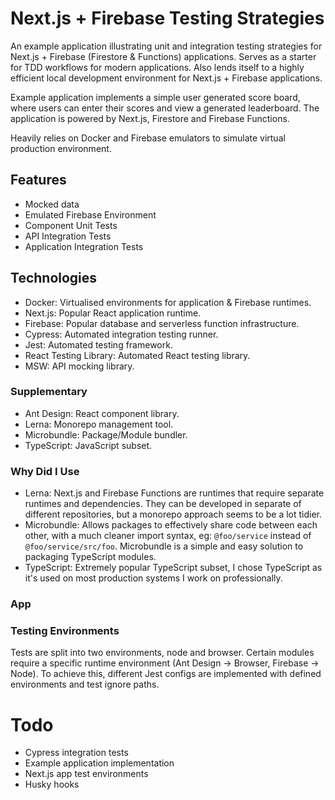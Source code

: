 # Next.js + Firebase Testing Strategies

An example application illustrating unit and integration testing strategies for Next.js + Firebase (Firestore & Functions) applications. Serves as a starter for TDD workflows for modern applications. Also lends itself to a highly efficient local development environment for Next.js + Firebase applications.

Example application implements a simple user generated score board, where users
can enter their scores and view a generated leaderboard. The application is powered by Next.js, Firestore and Firebase Functions.

Heavily relies on Docker and Firebase emulators to simulate virtual production environment.

## Features

- Mocked data
- Emulated Firebase Environment
- Component Unit Tests
- API Integration Tests
- Application Integration Tests

## Technologies

- Docker: Virtualised environments for application & Firebase runtimes.
- Next.js: Popular React application runtime.
- Firebase: Popular database and serverless function infrastructure.
- Cypress: Automated integration testing runner.
- Jest: Automated testing framework.
- React Testing Library: Automated React testing library.
- MSW: API mocking library.

### Supplementary

- Ant Design: React component library.
- Lerna: Monorepo management tool.
- Microbundle: Package/Module bundler.
- TypeScript: JavaScript subset.

### Why Did I Use

- Lerna: Next.js and Firebase Functions are runtimes that require separate runtimes and dependencies. They can be developed in separate of different repositories, but a monorepo approach seems to be a lot tidier.
- Microbundle: Allows packages to effectively share code between each other, with a much cleaner import syntax, eg: `@foo/service` instead of `@foo/service/src/foo`. Microbundle is a simple and easy solution to packaging TypeScript modules.
- TypeScript: Extremely popular TypeScript subset, I chose TypeScript as it's used on most production systems I work on professionally.

### App

### Testing Environments

Tests are split into two environments, node and browser. Certain modules require a specific runtime environment (Ant Design -> Browser, Firebase -> Node). To achieve this, different Jest configs are implemented with defined environments and test ignore paths.

# Todo

- Cypress integration tests
- Example application implementation
- Next.js app test environments
- Husky hooks
